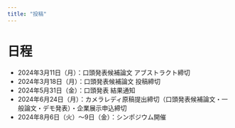 ```yaml
---
title: "投稿"
---
```


# 日程

- 2024年3月11日（月）：口頭発表候補論文 アブストラクト締切
- 2024年3月18日（月）：口頭発表候補論文 投稿締切
- 2024年5月31日（金）：口頭発表 結果通知
- 2024年6月24日（月）：カメラレディ原稿提出締切（口頭発表候補論文・一般論文・デモ発表）・企業展示申込締切
- 2024年8月6日（火）〜9日（金）：シンポジウム開催
